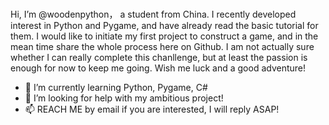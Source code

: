 ### 
Hi, I’m @woodenpython， a student from China.  I recently developed interest in Python and Pygame,
and have already read the basic tutorial for them. I would like to initiate my first project to construct
a game, and in the mean time share the whole process here on Github. I am not actually sure whether I can 
really complete this chanllenge, but at least the passion is enough for now to keep me going. Wish me luck
and a good adventure!

- 🌱 I’m currently learning Python, Pygame, C#
- 🤔 I’m looking for help with my ambitious project!
- 📫 REACH ME by email if you are interested, I will reply ASAP!

<!--
**woodenpython/woodenpython** is a ✨ _special_ ✨ repository because its `README.md` (this file) appears on your GitHub profile.

Here are some ideas to get you started:

- 🔭 I’m currently working on ...
- 🌱 I’m currently learning ...
- 👯 I’m looking to collaborate on ...
- 🤔 I’m looking for help with ...
- 💬 Ask me about ...
- 📫 How to reach me: ...
- 😄 Pronouns: ...
- ⚡ Fun fact: ...
-->
